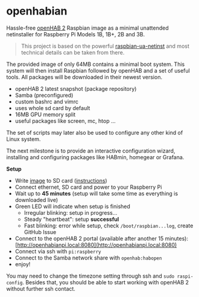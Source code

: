 # openhabian

Hassle-free [openHAB 2](http://openhab.org) Raspbian image as a minimal unattended netinstaller for Raspberry Pi Models 1B, 1B+, 2B and 3B.

> This project is based on the powerful [raspbian-ua-netinst](https://github.com/debian-pi/raspbian-ua-netinst) and most technical details can be taken from there.

The provided image of only 64MB contains a minimal boot system. This system will then install Raspbian followed by openHAB and a set of useful tools. All packages will be downloaded in their newest version.

* openHAB 2 latest snapshot (package repository)
* Samba (preconfigured)
* custom bashrc and vimrc
* uses whole sd card by default
* 16MB GPU memory split
* useful packages like screen, mc, htop ...

The set of scripts may later also be used to configure any other kind of Linux system.

The next milestone is to provide an interactive configuration wizard, installing and configuring packages like HABmin, homegear or Grafana.

**Setup**

* Write [image](https://github.com/ThomDietrich/openhabian/releases) to SD card ([instructions](https://www.raspberrypi.org/documentation/installation/installing-images/README.md))
* Connect ethernet, SD card and power to your Raspberry Pi
* Wait up to **45 minutes** (setup will take some time as everything is downloaded live)
* Green LED will indicate when setup is finished
  * Irregular blinking: setup in progress...
  * Steady "heartbeat": setup **successful**
  * Fast blinking: error while setup, check `/boot/raspbian...log`, create GitHub Issue
* Connect to the openHAB 2 portal (available after another 15 minutes): [http://openhabianpi.local:8080](http://openhabianpi.local:8080)
* Connect via ssh with `pi:raspberry`
* Connect to the Samba network share with `openhab:habopen`
* enjoy!

You may need to change the timezone setting through ssh and `sudo raspi-config`. Besides that, you should be able to start working with openHAB 2 without further ssh contact.
